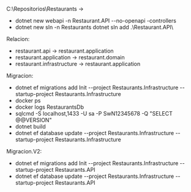 C:\Repositorios\Restaurants -> 
- dotnet new webapi -n Restaurant.API --no-openapi -controllers
- dotnet new sln -n Restaurants
   dotnet sln add .\Restaurant.API\

Relacion: 
- restaurant.api -> restaurant.application
- restaurant.application -> restaurant.domain
- restaurant.infrastructure -> restaurant.application

Migracion:
- dotnet ef migrations add Init --project Restaurants.Infrastructure --startup-project Restaurants.Infrastructure
- docker ps
- docker logs RestaurantsDb
- sqlcmd -S localhost,1433 -U sa -P SwN12345678 -Q "SELECT @@VERSION"
- dotnet build
- dotnet ef database update --project Restaurants.Infrastructure --startup-project Restaurants.Infrastructure

Migracion.V2:
- dotnet ef migrations add Init --project Restaurants.Infrastructure --startup-project Restaurants.API
- dotnet ef database update --project Restaurants.Infrastructure --startup-project Restaurants.API
